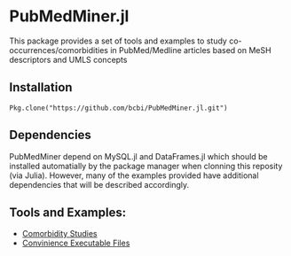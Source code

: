 <!--
@Author: isa
@Date:   2016-05-12T16:51:24-04:00
@Last modified by:   isa
@Last modified time: 2016-05-13T17:14:23-04:00
-->



# PubMedMiner.jl

<!-- [![Build Status](https://travis-ci.org/bcbi/PubMedMiner.jl.svg?branch=master)](https://travis-ci.org/bcbi/PubMedMiner.jl) -->

This package provides a set of tools and examples to study co-occurrences/comorbidities in PubMed/Medline articles based on MeSH descriptors and UMLS concepts

## Installation
```{Julia}
Pkg.clone("https://github.com/bcbi/PubMedMiner.jl.git")
```

## Dependencies

PubMedMiner depend on MySQL.jl and DataFrames.jl which should be installed automatially by the package manager when clonning this reposity (via Julia). However, many of the examples provided have additional dependencies that will be described accordingly.


## Tools and Examples:

* [Comorbidity Studies](https://github.com/bcbi/PubMedMiner.jl/blob/master/comorbidity_studies/README.md)
* [Convinience Executable Files](https://github.com/bcbi/PubMedMiner.jl/tree/master/exe/README.md)
